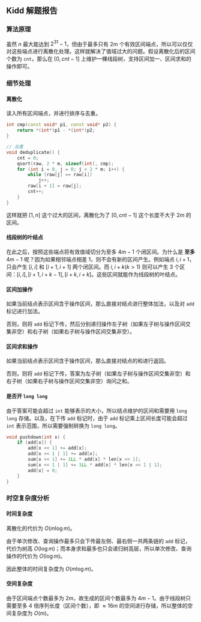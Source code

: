 ## Kidd 解题报告

### 算法原理

虽然 $n$ 最大能达到 $2^{31} - 1$，但由于最多只有 $2m$ 个有效区间端点，所以可以仅仅对这些端点进行离散化处理。这样就解决了值域过大的问题。假设离散化后的区间个数为 `cnt`，那么在 $[0, cnt - 1]$ 上维护一棵线段树，支持区间加一、区间求和的操作即可。

### 细节处理

#### 离散化

读入所有区间端点，并进行排序与去重。

```cpp
int cmp(const void* p1, const void* p2) {
    return *(int*)p1 - *(int*)p2;
}

// 去重
void deduplicate() {
    cnt = 0;
    qsort(raw, 2 * m, sizeof(int), cmp);
    for (int i = 0, j = 0; j < 2 * m; i++) {
        while (raw[j] == raw[i])
            j++;
        raw[i + 1] = raw[j];
        cnt++;
    }
}
```

这样就把 $[1, n]$ 这个过大的区间，离散化为了 $[0, cnt - 1]$ 这个长度不大于 $2m$ 的区间。

#### 线段树的叶结点

在此之后，按照这些端点将有效值域切分为至多 $4m - 1$ 个闭区间。为什么是 **至多** $4m - 1$ 呢？因为如果相邻端点相差 $1$，则不会有新的区间产生。例如端点 $i, i + 1$，只会产生 $[i, i]$ 和 $[i + 1, i + 1]$ 两个闭区间。而 $i, i + k(k > 1)$ 则可以产生 $3$ 个区间：$[i, i], [i + 1, i + k - 1], [i + k, i + k]$。这些区间就能作为线段树的叶结点。

#### 区间加操作

如果当前结点表示区间含于操作区间，那么直接对结点进行整体加法，以及对 `add` 标记进行加法。

否则，则将 `add` 标记下传，然后分别递归操作左子树（如果左子树与操作区间交集非空）和右子树（如果右子树与操作区间交集非空）。

#### 区间求和操作

如果当前结点表示区间含于操作区间，那么直接对结点的和进行返回。

否则，则将 `add` 标记下传，答案为左子树（如果左子树与操作区间交集非空）和右子树（如果右子树与操作区间交集非空）询问之和。

#### 是否开 `long long`

由于答案可能会超过 `int` 能够表示的大小，所以结点维护的区间和需要用 `long long` 存储。以及，在下传 `add` 标记时，由于 `add` 标记乘上区间长度可能会超过 `int` 表示范围，所以需要强制转换为 `long long`。

```cpp
void pushdown(int x) {
    if (add[x]) {
        add[x << 1] += add[x];
        add[x << 1 | 1] += add[x];
        sum[x << 1] += 1LL * add[x] * len[x << 1];
        sum[x << 1 | 1] += 1LL * add[x] * len[x << 1 | 1];
        add[x] = 0;
    }
}
```

### 时空复杂度分析

#### 时间复杂度

离散化的代价为 $O(m \log m)$。

由于单次修改、查询操作最多只会下传最左侧、最右侧一共两条链的 `add` 标记，代价为树高 $O(\log m)$；而本身求和最多也只会递归树高层，所以单次修改、查询操作的代价为 $O(\log m)$。

因此整体的时间复杂度为 $O(m \log m)$。

#### 空间复杂度

由于区间端点个数最多为 $2m$，故生成的区间个数最多为 $4m - 1$。由于线段树只需要至多 $4$ 倍序列长度（区间个数），即 $\approx 16m$ 的空间进行存储，所以整体的空间复杂度为 $O(m)$。